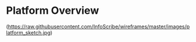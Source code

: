 Platform Overview
==========

(https://raw.githubusercontent.com/InfoScribe/wireframes/master/images/platform_sketch.jpg)
